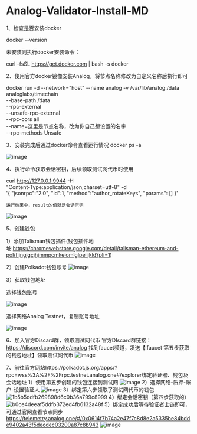 # Analog-Validator-Install-MD
1、检查是否安装docker
  
  docker --version
  
  未安装则执行docker安装命令：
  
  curl -fsSL https://get.docker.com | bash -s docker
  
2、使用官方docker镜像安装Analog，将节点名称修改为自定义名称后执行即可
  
  docker run -d --network="host" --name analog -v /var/lib/analog:/data analoglabs/timechain \
  --base-path /data \
  --rpc-external \
  --unsafe-rpc-external \
  --rpc-cors all \
  --name=这里是节点名称，改为你自己想设置的名字 \
  --rpc-methods Unsafe
  
3、安装完成后通过docker命令查看运行情况
  docker ps -a

![image](https://github.com/user-attachments/assets/cedf25b8-b990-4f0e-b7e7-e07230da9661)

4、执行命令获取会话密钥，后续领取测试网代币时使用

  curl http://127.0.0.1:9944 -H \
  "Content-Type:application/json;charset=utf-8" -d \
    '{
      "jsonrpc":"2.0",
      "id":1,
      "method":"author_rotateKeys",
      "params": []
    }'
    
    运行结果中，result的值就是会话密钥

![image](https://github.com/user-attachments/assets/940857a3-dcff-4ec0-8972-26e3edabcd13)


5、创建钱包

  1）添加Talisman钱包插件(钱包插件地址:https://chromewebstore.google.com/detail/talisman-ethereum-and-pol/fijngjgcjhjmmpcmkeiomlglpeiijkld?pli=1)
  
  2）创建Polkadot钱包账号
  ![image](https://github.com/user-attachments/assets/22e66f8a-7853-4dff-987e-790460b1fc52)
  
  3）获取钱包地址
  
  选择钱包账号
  
  ![image](https://github.com/user-attachments/assets/06b8a7af-8a2e-4b75-a5b6-b1701c9e9b43)
  
  选择网络Analog Testnet，复制账号地址
  
  ![image](https://github.com/user-attachments/assets/e30318d6-7f2c-4c04-9769-9b6533402d6a)
  
6、加入官方Discard群，领取测试网代币
官方DIscard群链接：https://discord.com/invite/analog
找到faucet频道，发送【!faucet 第五步获取的钱包地址】领取测试网代币
![image](https://github.com/user-attachments/assets/b33c1b36-d674-4317-baa8-c1ce35b27c34)

7、前往官方网站https://polkadot.js.org/apps/?rpc=wss%3A%2F%2Frpc.testnet.analog.one#/explorer绑定验证器、钱包及会话地址
1）使用第五步创建的钱包连接到测试网
![image](https://github.com/user-attachments/assets/a520a110-1953-45c4-9b8d-e637d0debc52)
2）选择网络-质押-账户-设置验证人
![image](https://github.com/user-attachments/assets/f0f8aad0-b6ad-40e0-b3db-66fc26f5edf3)
3）绑定第六步领取了测试网代币的钱包
![1b5b5ddfb269898d6c0b36a799c8999](https://github.com/user-attachments/assets/2ad9ac20-142c-4220-be6b-0fb7c9615bd6)
4）绑定会话密钥（第四步获取的）
![b0ce4deeaf5ddfb372ed4fb6132a48f](https://github.com/user-attachments/assets/9ff0e5ea-610d-4920-9f61-96e4f4428626)
5）绑定成功后等待验证者上链即可，可通过官网查看节点同步
https://telemetry.analog.one/#/0x0614f7b74a2e47f7c8d8e2a5335be84bdde9402a43f5decdec03200a87c8b943
![image](https://github.com/user-attachments/assets/b21a7d23-7833-42b9-8f98-7619293ec0a7)




